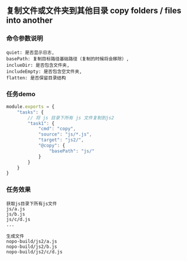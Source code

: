 ## 复制文件或文件夹到其他目录 copy folders / files into another

### 命令参数说明
```shell
quiet: 是否显示日志,
basePath: 复制目标路径基础路径（复制的时候将会移除）,
inclueDir: 是否包含文件夹,
includeEmpty: 是否包含空文件夹,
flatten: 是否保留目录结构
```

### 任务demo
```js
module.exports = {
    "tasks": {
        // 将 js 目录下所有 js 文件复制到js2
        "task1": {
            "cmd": "copy",
            "source": "js/*.js",
            "target": "js2/",
            "@copy": {
                "basePath": "js/"
            }
        }
    }
}
```
### 任务效果
```shell
获取js目录下所有js文件
js/a.js
js/b.js
js/c/d.js
...

生成文件
nopo-build/js2/a.js
nopo-build/js2/b.js
nopo-build/js2/c/d.js
```

